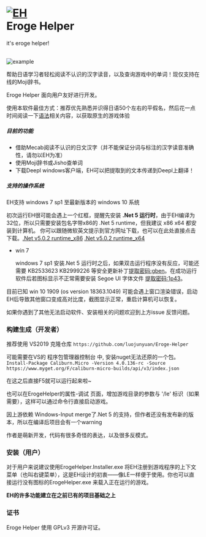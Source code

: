 <h1 align="Left">
  <a href="https://github.com/luojunyuan/Eroge-Helper"><img src="https://cdn.jsdelivr.net/gh/luojunyuan/Eroge-Helper/ErogeHelper/Assets/app_icon_big.png" alt="EH" /></a>
  <br>
  Eroge Helper
</h1>
<p align="Left">
  it's eroge helper!
  <br>
  <br>
</p>

![example](https://i.loli.net/2021/02/06/5oZNrmnFstWyX3z.png)

帮助日语学习者轻松阅读不认识的汉字读音，以及查询游戏中的单词！现仅支持在线的Moji辞书。

Eroge Helper 面向用户友好进行开发。

使用本软件最佳方式：推荐优先熟悉并识得日语50个左右的平假名，然后花一点时间阅读一下[语法](https://res.wokanxing.info/jpgramma/)相关内容，以获取原生的游戏体验

##### 目前的功能

- 借助Mecab阅读不认识的日文汉字（并不能保证分词与标注的汉字读音准确性，请勿以EH为准）
- 使用Moji辞书或Jisho查单词
- 下载Deepl windows客户端，EH可以把提取到的文本传递到Deepl上翻译！

##### 支持的操作系统

EH支持 windows 7 sp1 至最新版本的 windows 10 系统

初次运行EH很可能会遇上一个红框，提醒先安装 **.Net 5 运行时**，由于EH编译为32位，所以只需要安装包名字带x86的 .Net 5 runtime，但我建议 x86 x64 都安装到计算机。 你可以跟随微软英文提示到官方网址下载，也可以在此处直接点击下载。[.Net v5.0.2 runtime_x86](https://download.visualstudio.microsoft.com/download/pr/adeb8933-7480-4015-abf6-ca31137ad7cd/1123096ebfa5ee3f36d77500b622e4d8/windowsdesktop-runtime-5.0.2-win-x86.exe) [.Net v5.0.2 runtime_x64](https://download.visualstudio.microsoft.com/download/pr/deffc9d5-ef77-4697-ac6e-33a58ccdc409/8386e478b5823a765dc1361155360877/windowsdesktop-runtime-5.0.2-win-x64.exe)

- win 7

  windows 7 sp1 安装.Net 5 运行时之后，如果双击运行程序没有反应，可能还需要 KB2533623 KB2999226 等安全更新补丁[提取密码:gben](https://wws.lanzous.com/ihMiulenk6j)。在成功运行软件后若图标显示不正常需要安装 Segoe UI 字体文件 [提取密码:1p43](https://wws.lanzous.com/isjBWlenkqj)。 

目前已知 win 10 1909 (os version 18363.1049) 可能会遇上窗口渲染错误，启动EH后导致其他窗口变成高对比度，截图显示正常，重启计算机可以恢复。

如果你遇到了其他无法启动软件、安装相关的问题欢迎到上方issue 反馈问题。

### 构建生成（开发者）

推荐使用 VS2019 克隆仓库 `https://github.com/luojunyuan/Eroge-Helper` 

可能需要在VS的 程序包管理器控制台 中, 安装nuget无法还原的一个包。 `Install-Package Caliburn.Micro -Version 4.0.136-rc -Source https://www.myget.org/F/caliburn-micro-builds/api/v3/index.json `

在这之后直接F5就可以运行起来啦~

也可以在ErogeHelper的属性-调试 页面，增加游戏目录的参数与 '/le' 标识（如果需要），这样可以通过命令行直接启动游戏。

因上游依赖 Windows-Input merge了.Net 5 的支持，但作者还没有发布新的版本，所以在编译后项目会有一个warning

作者是萌新开发，代码有很多奇怪的表达，以及很多反模式。

### 安装（用户）

对于用户来说建议使用ErogeHelper.Installer.exe 将EH注册到游戏程序的上下文菜单（也叫右键菜单），这是EH设计的初衷——像LE一样便于使用。你也可以直接运行没有图标的ErogeHelper.exe 来载入正在运行的游戏。

**EH的许多功能建立在之前已有的项目基础之上**

### 证书

Eroge Helper 使用 GPLv3 开源许可证。
